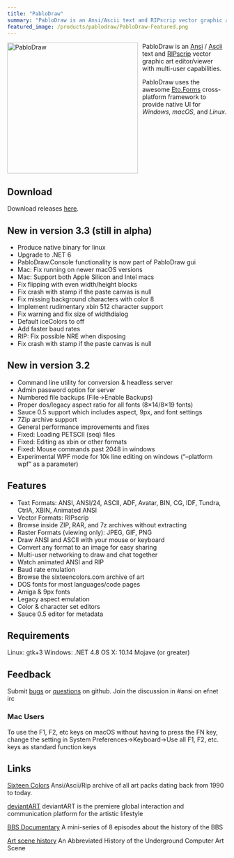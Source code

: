 ```yaml
---
title: "PabloDraw"
summary: "PabloDraw is an Ansi/Ascii text and RIPscrip vector graphic art editor/viewer with multi-user capabilities."
featured_image: /products/pablodraw/PabloDraw-Featured.png
---
```


<img src="/products/pablodraw/PabloDraw-macOS.png" alt="PabloDraw" style="width:300px;float:left;padding-right:10px" />

PabloDraw is an [Ansi](https://en.wikipedia.org/wiki/ANSI_art) / [Ascii](https://en.wikipedia.org/wiki/ASCII_art) text and [RIPscrip](https://en.wikipedia.org/wiki/Remote_Imaging_Protocol) vector graphic art editor/viewer with multi-user capabilities.

PabloDraw uses the awesome [Eto.Forms](https://github.com/picoe/Eto) cross-platform framework to provide native UI for *Windows*, *macOS*, and *Linux*.

<div style="clear:both"></div>

## Download

Download releases [here](https://github.com/cwensley/pablodraw/releases).

## New in version 3.3 (still in alpha)
- Produce native binary for linux
- Upgrade to .NET 6
- PabloDraw.Console functionality is now part of PabloDraw gui
- Mac: Fix running on newer macOS versions 
- Mac: Support both Apple Silicon and Intel macs
- Fix flipping with even width/height blocks
- Fix crash with stamp if the paste canvas is null
- Fix missing background characters with color 8
- Implement rudimentary xbin 512 character support
- Fix warning and fix size of widthdialog
- Default iceColors to off
- Add faster baud rates
- RIP: Fix possible NRE when disposing
- Fix crash with stamp if the paste canvas is null

## New in version 3.2
- Command line utility for conversion & headless server
- Admin password option for server
- Numbered file backups (File->Enable Backups)
- Proper dos/legacy aspect ratio for all fonts (8×14/8×19 fonts)
- Sauce 0.5 support which includes aspect, 9px, and font settings
- 7Zip archive support
- General performance improvements and fixes
- Fixed: Loading PETSCII (seq) files
- Fixed: Editing as xbin or other formats
- Fixed: Mouse commands past 2048 in windows
- Experimental WPF mode for 10k line editing on windows (“–platform wpf” as a parameter)

<!-- ## Screenshots

![Example image](/static/image.png) -->

## Features
- Text Formats: ANSI, ANSI/24, ASCII, ADF, Avatar, BIN, CG, IDF, Tundra, CtrlA, XBIN, Animated ANSI
- Vector Formats: RIPscrip
- Browse inside ZIP, RAR, and 7z archives without extracting
- Raster Formats (viewing only): JPEG, GIF, PNG
- Draw ANSI and ASCII with your mouse or keyboard
- Convert any format to an image for easy sharing
- Multi-user networking to draw and chat together
- Watch animated ANSI and RIP
- Baud rate emulation
- Browse the sixteencolors.com archive of art
- DOS fonts for most languages/code pages
- Amiga & 9px fonts
- Legacy aspect emulation
- Color & character set editors
- Sauce 0.5 editor for metadata

## Requirements
Linux: gtk+3
Windows: .NET 4.8
OS X: 10.14 Mojave (or greater)

## Feedback
Submit [bugs](https://github.com/cwensley/pablodraw/issues) or [questions](https://github.com/cwensley/pablodraw/discussions) on github.
Join the discussion in #ansi on efnet irc

### Mac Users
To use the F1, F2, etc keys on macOS without having to press the FN key, change the setting in System Preferences->Keyboard->Use all F1, F2, etc. keys as standard function keys

## Links

[Sixteen Colors](http://www.sixteencolors.net)
Ansi/Ascii/Rip archive of all art packs dating back from 1990 to today.

[deviantART](https://www.deviantart.com/search?q=ansi%20ascii)
deviantART is the premiere global interaction and communication platform for the artistic lifestyle

[BBS Documentary](http://www.bbsdocumentary.com/)
A mini-series of 8 episodes about the history of the BBS

[Art scene history](http://cd.textfiles.com/darkdomain/www/html/history-art_scene.html)
An Abbreviated History of the Underground Computer Art Scene